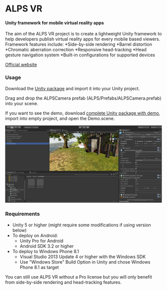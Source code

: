 ALPS VR
========

#### Unity framework for mobile virtual reality apps ####

The aim of the ALPS VR project is to create a lightweight Unity framework to help developers publish virtual reality apps for every mobile based viewers. Framework features include:
*Side-by-side rendering
*Barrel distortion
*Chromatic aberration correction
*Responsive head-tracking
*Head gesture navigation system
*Built-in configurations for supported devices

[Official website](http://alpsvr.com)

### Usage ###

Download the [Unity package](https://github.com/shwars/ALPS-VR/blob/master/Package/alpsvr-wp.unitypackage) and import it into your Unity project.

Drag and drop the ALPSCamera prefab (ALPS/Prefabs/ALPSCamera.prefab) into your scene.

If you want to see the demo, download [complete Unity package with demo](https://github.com/shwars/ALPS-VR/blob/master/Package/alpsvr-wp-demo.unitypackage), import into empty project, and open the Demo.scene.

![alt tag](/Screenshots/ALPSVR_Preview.JPG)

### Requirements ###
* Unity 5 or higher (might require some modifications if using version below)
* To deploy on Android:
  * Unity Pro for Android
  * Android SDK 3.2 or higher
* To deploy to Windows Phone 8.1
  * Visual Studio 2013 Update 4 or higher with the Windows SDK
  * Use "Windows Store" Build Option in Unity and chose Windows Phone 8.1 as target

You can still use ALPS VR without a Pro license but you will only benefit from side-by-side rendering and head-tracking features.
